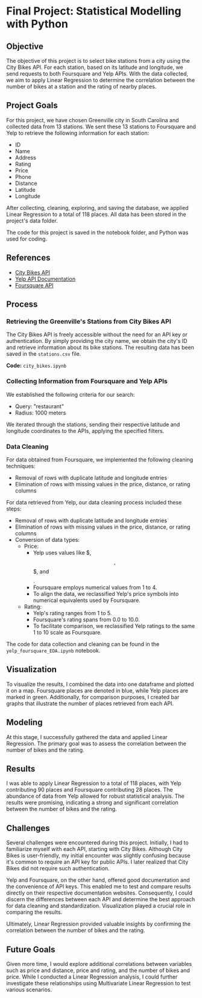 # Final Project: Statistical Modelling with Python

## Objective
The objective of this project is to select bike stations from a city using the City Bikes API. For each station, based on its latitude and longitude, we send requests to both Foursquare and Yelp APIs. With the data collected, we aim to apply Linear Regression to determine the correlation between the number of bikes at a station and the rating of nearby places.

## Project Goals
For this project, we have chosen Greenville city in South Carolina and collected data from 13 stations. We sent these 13 stations to Foursquare and Yelp to retrieve the following information for each station:
- ID
- Name
- Address
- Rating
- Price
- Phone
- Distance
- Latitude
- Longitude

After collecting, cleaning, exploring, and saving the database, we applied Linear Regression to a total of 118 places. All data has been stored in the project's data folder.

The code for this project is saved in the notebook folder, and Python was used for coding.

## References
- [City Bikes API](http://api.citybik.es/v2/)
- [Yelp API Documentation](https://docs.developer.yelp.com/reference)
- [Foursquare API](https://location.foursquare.com/developer/reference/api-overview)


## Process

### Retrieving the Greenville's Stations from City Bikes API
The City Bikes API is freely accessible without the need for an API key or authentication. By simply providing the city name, we obtain the city's ID and retrieve information about its bike stations. The resulting data has been saved in the `stations.csv` file.

**Code:** `city_bikes.ipynb`

### Collecting Information from Foursquare and Yelp APIs
We established the following criteria for our search:
- Query: "restaurant"
- Radius: 1000 meters

We iterated through the stations, sending their respective latitude and longitude coordinates to the APIs, applying the specified filters.

### Data Cleaning
For data obtained from Foursquare, we implemented the following cleaning techniques:
- Removal of rows with duplicate latitude and longitude entries
- Elimination of rows with missing values in the price, distance, or rating columns

For data retrieved from Yelp, our data cleaning process included these steps:
- Removal of rows with duplicate latitude and longitude entries
- Elimination of rows with missing values in the price, distance, or rating columns
- Conversion of data types:
    - Price:
        - Yelp uses values like $, $$, $$$, and $$$$.
        - Foursquare employs numerical values from 1 to 4.
        - To align the data, we reclassified Yelp's price symbols into numerical equivalents used by Foursquare.
    - Rating:
        - Yelp's rating ranges from 1 to 5.
        - Foursquare's rating spans from 0.0 to 10.0.
        - To facilitate comparison, we reclassified Yelp ratings to the same 1 to 10 scale as Foursquare.

The code for data collection and cleaning can be found in the `yelp_foursquare_EDA.ipynb` notebook.


## Visualization
To visualize the results, I combined the data into one dataframe and plotted it on a map. Foursquare places are denoted in blue, while Yelp places are marked in green. Additionally, for comparison purposes, I created bar graphs that illustrate the number of places retrieved from each API.

## Modeling
At this stage, I successfully gathered the data and applied Linear Regression. The primary goal was to assess the correlation between the number of bikes and the rating.

## Results
I was able to apply Linear Regression to a total of 118 places, with Yelp contributing 90 places and Foursquare contributing 28 places. The abundance of data from Yelp allowed for robust statistical analysis. The results were promising, indicating a strong and significant correlation between the number of bikes and the rating.

## Challenges
Several challenges were encountered during this project. Initially, I had to familiarize myself with each API, starting with City Bikes. Although City Bikes is user-friendly, my initial encounter was slightly confusing because it's common to require an API key for public APIs. I later realized that City Bikes did not require such authentication.

Yelp and Foursquare, on the other hand, offered good documentation and the convenience of API keys. This enabled me to test and compare results directly on their respective documentation websites. Consequently, I could discern the differences between each API and determine the best approach for data cleaning and standardization. Visualization played a crucial role in comparing the results.

Ultimately, Linear Regression provided valuable insights by confirming the correlation between the number of bikes and the rating.

## Future Goals
Given more time, I would explore additional correlations between variables such as price and distance, price and rating, and the number of bikes and price. While I conducted a Linear Regression analysis, I could further investigate these relationships using Multivariate Linear Regression to test various scenarios.